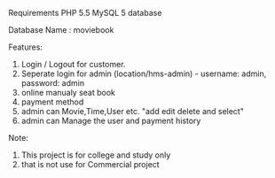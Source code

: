 Requirements
	PHP 5.5
	MySQL 5 database

Database Name : moviebook

Features:
1. Login / Logout for customer.
2. Seperate login for admin (location/hms-admin) - username: admin, password: admin
3. online  manualy seat book
4. payment method
5. admin can Movie,Time,User etc. "add edit delete and select"
6. admin can Manage the user and payment history


Note: 
1. This project is for college and study only
2. that is not use for Commercial project
